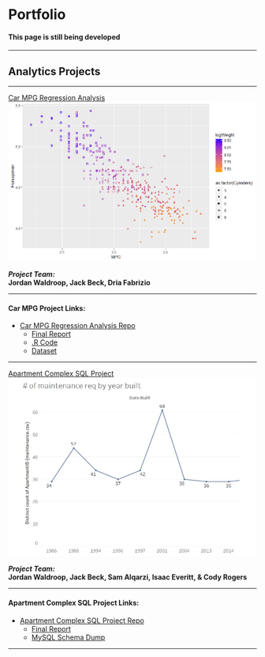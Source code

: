 # Portfolio

#### This page is still being developed

---

## Analytics Projects

---  

[Car MPG Regression Analysis](https://github.com/indyscout97/carMPGregregression.git/)
<img src="images/All_The_Logs_Scatter.png?raw=true"/>

*__Project Team:__*
<br/>
__Jordan Waldroop, Jack Beck, Dria Fabrizio__


---
#### Car MPG Project Links:

- [Car MPG Regression Analysis Repo](https://github.com/indyscout97/carMPGregregression.git/)
  - [Final Report](https://github.com/indyscout97/carMPGregregression/blob/main/MSBC%205030%20Final%20Report.pdf/)
  - [.R Code](https://github.com/indyscout97/carMPGregregression/blob/main/Final%20Project%20-%20Team%206.R)
  - [Dataset](http://archive.ics.uci.edu/ml/datasets/Auto+MPG)

---

[Apartment Complex SQL Project](https://github.com/jwaldroop/apartment_complex_project.git)
<img src="images/rent_with_us_vis.jpg?raw=true"/>

*__Project Team:__*
<br/>
__Jordan Waldroop, Jack Beck, Sam Alqarzi, Isaac Everitt, & Cody Rogers__

---

#### Apartment Complex SQL Project Links:

- [Apartment Complex SQL Project Repo](https://github.com/jwaldroop/apartment_complex_project.git)
  - [Final Report](https://github.com/jwaldroop/apartment_complex_project/blob/main/FINAL%20Compiled%20Report.pdf)
  - [MySQL Schema Dump](https://github.com/jwaldroop/apartment_complex_project/blob/main/rentwithus_dump.sql)

---

